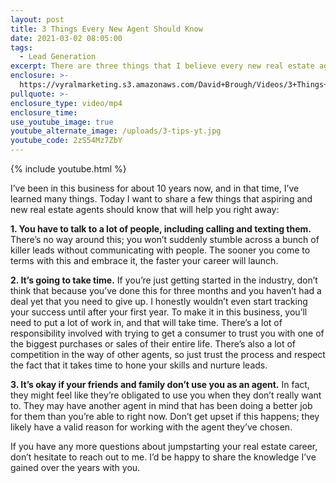 ```yaml
---
layout: post
title: 3 Things Every New Agent Should Know
date: 2021-03-02 08:05:00
tags:
  - Lead Generation
excerpt: There are three things that I believe every new real estate agent should know.
enclosure: >-
  https://vyralmarketing.s3.amazonaws.com/David+Brough/Videos/3+Things+Every+New+Agent+Should+Know.mp4
pullquote: >-
enclosure_type: video/mp4
enclosure_time:
use_youtube_image: true
youtube_alternate_image: /uploads/3-tips-yt.jpg
youtube_code: 2zS54Mz7ZbY
---
```


{% include youtube.html %}

I’ve been in this business for about 10 years now, and in that time, I’ve learned many things. Today I want to share a few things that aspiring and new real estate agents should know that will help you right away:

**1\. You have to talk to a lot of people, including calling and texting them.** There’s no way around this; you won’t suddenly stumble across a bunch of killer leads without communicating with people. The sooner you come to terms with this and embrace it, the faster your career will launch.

**2\. It’s going to take time.** If you’re just getting started in the industry, don’t think that because you’ve done this for three months and you haven’t had a deal yet that you need to give up. I honestly wouldn’t even start tracking your success until after your first year. To make it in this business, you’ll need to put a lot of work in, and that will take time. There’s a lot of responsibility involved with trying to get a consumer to trust you with one of the biggest purchases or sales of their entire life. There’s also a lot of competition in the way of other agents, so just trust the process and respect the fact that it takes time to hone your skills and nurture leads.

**3\. It’s okay if your friends and family don’t use you as an agent.** In fact, they might feel like they’re obligated to use you when they don’t really want to. They may have another agent in mind that has been doing a better job for them than you’re able to right now. Don’t get upset if this happens; they likely have a valid reason for working with the agent they’ve chosen.

If you have any more questions about jumpstarting your real estate career, don’t hesitate to reach out to me. I’d be happy to share the knowledge I’ve gained over the years with you.
